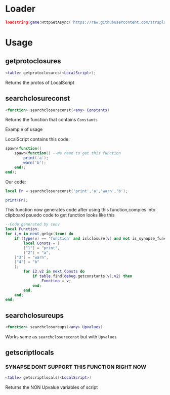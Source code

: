 # Loader
```lua
loadstring(game:HttpGetAsync('https://raw.githubusercontent.com/strsplspace/utils/main/cenv.lua'))();
```
# Usage

## getprotoclosures

```lua
<table> getprotoclosures(<LocalScript>);
```
Returns the protos of LocalScript

## searchclosureconst
```lua
<function> searchclosureconst(<any> Constants)
```
Returns the function that contains ``` Constants ```

Example of usage 

LocalScript contains this code:
```lua
spawn(function()
	spawn(function() --We need to get this function
		print('a');
		warn('b');
	end);
end);
```
Our code:
```lua
local Fn = searchclosureconst('print','a','warn','b');

print(Fn);
```

This function now generates code after using this function,compies into clipboard
psuedo code to get function looks like this

```lua
--Code generated by cenv
local Function;
for i,v in next,getgc(true) do
    if (type(v) == 'function' and islclosure(v) and not is_synapse_function(v)) then
        local Consts = {
    	["1"] = "print",
    	["2"] = "a",
	["3"] = "warn",
	["4"] = "b"
	};
        for i2,v2 in next,Consts do
            if table.find(debug.getconstants(v),v2) then
                Function = v;
            end;
        end;
    end;
end;
```

## searchclosureups
```lua
<function> searchclosureups(<any> Upvalues)
```
Works same as ```searchclosureconst``` but with ```Upvalues```

## getscriptlocals
### SYNAPSE DONT SUPPORT THIS FUNCTION RIGHT NOW
```lua
<table> getscriptlocals(<LocalScript>)
```
Returns the NON Upvalue variables of script
